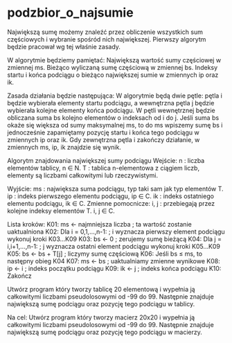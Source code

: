 # podzbior_o_najsumie
Największą sumę możemy znaleźć przez obliczenie wszystkich sum częściowych i  wybranie spośród nich największej. Pierwszy algorytm będzie pracował wg tej właśnie zasady.

W algorytmie będziemy pamiętać:
Największą wartość sumy częściowej w zmiennej ms.
Bieżąco wyliczaną sumę częściową w zmiennej bs.
Indeksy startu i końca podciągu o bieżąco największej sumie w zmiennych ip oraz ik.

Zasada działania będzie następująca:
W algorytmie będą dwie pętle: pętla i będzie wybierała elementy startu podciągu, a wewnętrzna pętla j będzie wybierała kolejne elementy końca podciągu. W pętli wewnętrznej będzie obliczana suma bs kolejno elementów o indeksach od i do  j. Jeśli suma bs okaże się większa od sumy maksymalnej ms, to do ms wpiszemy sumę bs i jednocześnie zapamiętamy pozycję startu i końca tego podciągu w zmiennych ip oraz ik. Gdy zewnętrzna pętla i  zakończy działanie, w zmiennych ms, ip, ik znajdzie się wynik.

Algorytm znajdowania największej sumy podciągu
Wejście:
n : liczba elementów tablicy, n ∈ N.
T : tablica n-elementowa z ciągiem liczb, elementy są liczbami całkowitymi lub rzeczywistymi.

Wyjście:
ms : największa suma podciągu, typ taki sam jak typ elementów T.
ip : indeks pierwszego elementu podciągu, ip ∈ C.
ik : indeks ostatniego elementu podciągu, ik ∈ C.
Zmienne pomocnicze:
i, j : przebiegają przez kolejne indeksy elementów T. i, j ∈ C.

Lista kroków:
K01: ms ← najmniejsza liczba ; ta wartość zostanie uaktualniona 
K02: Dla i = 0,1,…,n-1:      ; i wyznacza pierwszy element podciągu      wykonuj kroki K03…K09 
K03:   bs  ← 0               ; zerujemy sumę bieżącą 
K04:   Dla j = i,i+1,…,n-1:  ; j wyznacza ostatni element podciągu        wykonuj kroki K05…K09 
K05:     bs  ← bs + T[j]     ; liczymy sumę częściową 
K06:     Jeśli bs ≤ ms,          to następny obieg K04 
K07:     ms  ← bs            ; uaktualniamy zmienne wynikowe 
K08:     ip  ← i             ; indeks początku podciągu 
K09:     ik  ← j             ; indeks końca podciągu 
K10: Zakończ

Utwórz program który tworzy tablicę 20 elementową i wypełnia ją całkowitymi liczbami pseudolosowymi od -99 do 99. Następnie znajduje największą sumę podciągu oraz pozycję tego podciągu w tablicy.

Na cel:
Utwórz program który tworzy macierz 20x20 i wypełnia ją całkowitymi liczbami pseudolosowymi od -99 do 99. Następnie znajduje największą sumę podciągu oraz pozycję tego podciągu w macierzy.
